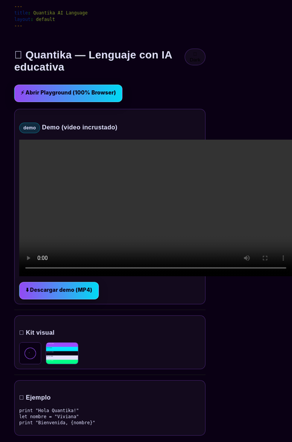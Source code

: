 ```yaml
---
title: Quantika AI Language
layout: default
---
```


<!-- Theme toggle styles -->
<style>
:root {
  --bg: #0A0014; --fg: #E0E0FF; --muted:#BFC3FF;
  --accent: #9A4DFF; --accent2: #00E5FF; --ok:#00FF88;
  --card: rgba(255,255,255,0.04); --border: rgba(154,77,255,.35);
}
:root[data-theme="light"] {
  --bg: #F8F8FF; --fg: #181826; --muted:#3a3a55;
  --card: #ffffff; --border: rgba(25,25,45,.2);
}

html, body { background: var(--bg); color: var(--fg); }
h1, h2, h3 { font-family: 'Arial', sans-serif; letter-spacing: .3px; }
p, a, li, code, pre, small { color: var(--fg); }
.btn {
  display:inline-block; padding:10px 16px; border-radius:12px;
  background: linear-gradient(90deg, rgba(154,77,255,.95), rgba(0,229,255,.95));
  color:#0A0014; text-decoration:none; font-weight:800; letter-spacing:.2px;
  border:1px solid rgba(224,224,255,.35);
  box-shadow:0 8px 24px rgba(0,0,0,.25);
}
.card {
  border: 1px solid var(--border); border-radius: 14px; padding: 12px;
  background: var(--card);
}
.badge { display:inline-block; padding:6px 10px; border-radius:999px;
  background: rgba(0,229,255,.15); border:1px solid rgba(0,229,255,.35); font-size:12px;
}
.topbar { display:flex; align-items:center; justify-content:space-between; gap:12px; }
.toggle {
  cursor:pointer; border:1px solid var(--border); border-radius: 999px; padding:6px 10px;
  background: var(--card);
}
</style>

<div class="topbar">
  <h1>🌌 Quantika — Lenguaje con IA educativa</h1>
  <button id="themeToggle" class="toggle">🌙 Dark</button>
</div>

<p style="margin:12px 0 18px">
  <a href="./playground.html" class="btn">⚡ Abrir Playground (100% Browser)</a>
</p>

<div class="card">
  <h3><span class="badge">demo</span> Demo (video incrustado)</h3>
  <video width="720" controls>
    <source src="assets/quantika-demo.mp4" type="video/mp4">
    Tu navegador no soporta el tag de video.
  </video>
  <div style="margin-top:12px">
    <a class="btn" href="assets/quantika-demo.mp4" download>⬇️ Descargar demo (MP4)</a>
  </div>
</div>

<hr/>

<div class="card">
  <h3>🎨 Kit visual</h3>
  <div style="display:flex; gap:12px; align-items:center; flex-wrap:wrap">
    <img src="assets/quantika-logo.gif" alt="logo animado" style="max-height:56px; border-radius:8px; border:1px solid var(--border)">
    <img src="assets/palette.png" alt="paleta de colores" style="max-height:56px; border-radius:8px; border:1px solid var(--border)">
  </div>
</div>

<hr/>

<div class="card">
<h3>🧪 Ejemplo</h3>
<pre><code>print "Hola Quantika!"
let nombre = "Viviana"
print "Bienvenida, {nombre}"</code></pre>
</div>

<script>
// Theme toggle with localStorage
(function(){
  const KEY = "quantika.theme";
  const root = document.documentElement;
  function apply(theme){
    if (theme === "light") {
      root.setAttribute("data-theme", "light");
      document.getElementById("themeToggle").textContent = "🌞 Light";
    } else {
      root.removeAttribute("data-theme");
      document.getElementById("themeToggle").textContent = "🌙 Dark";
    }
  }
  const saved = localStorage.getItem(KEY) || "dark";
  apply(saved);
  document.getElementById("themeToggle").addEventListener("click", () => {
    const next = (root.getAttribute("data-theme") === "light") ? "dark" : "light";
    localStorage.setItem(KEY, next);
    apply(next);
  });
})();
</script>
